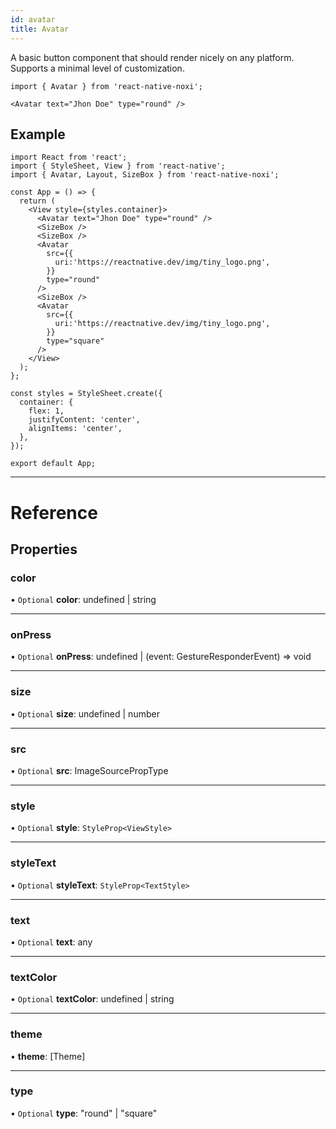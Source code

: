 ```yaml
---
id: avatar
title: Avatar
---
```


A basic button component that should render nicely on any platform. Supports a minimal level of customization.

```tsx
import { Avatar } from 'react-native-noxi';

<Avatar text="Jhon Doe" type="round" />
```

## Example

```SnackPlayer name=Button%20Example
import React from 'react';
import { StyleSheet, View } from 'react-native';
import { Avatar, Layout, SizeBox } from 'react-native-noxi';

const App = () => {
  return (
    <View style={styles.container}>
      <Avatar text="Jhon Doe" type="round" />
      <SizeBox />
      <SizeBox />
      <Avatar
        src={{
          uri:'https://reactnative.dev/img/tiny_logo.png',
        }}
        type="round"
      />
      <SizeBox />
      <Avatar
        src={{
          uri:'https://reactnative.dev/img/tiny_logo.png',
        }}
        type="square"
      />
    </View>
  );
};

const styles = StyleSheet.create({
  container: {
    flex: 1,
    justifyContent: 'center',
    alignItems: 'center',
  },
});

export default App;

```

---

# Reference

## Properties

### color

• `Optional` **color**: undefined \| string

___

### onPress

• `Optional` **onPress**: undefined \| (event: GestureResponderEvent) => void

___

### size

• `Optional` **size**: undefined \| number

___

### src

• `Optional` **src**: ImageSourcePropType

___

### style

• `Optional` **style**: `StyleProp<ViewStyle>`

___

### styleText

• `Optional` **styleText**: `StyleProp<TextStyle>`

___

### text

• `Optional` **text**: any

___

### textColor

• `Optional` **textColor**: undefined \| string

___

### theme

•  **theme**: [Theme]


___

### type

• `Optional` **type**: \"round\" \| \"square\"

